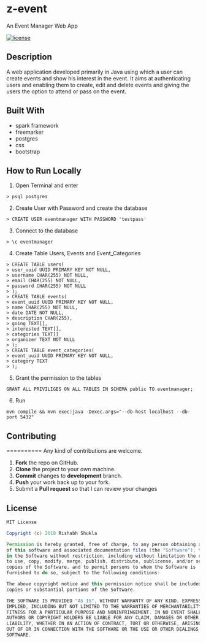 # z-event
An Event Manager Web App

<a href="https://github.com/rishz/z-event/blob/master/LICENSE"><img src="https://img.shields.io/badge/License-MIT-red.svg" alt="license"/></a>

## Description
A web application developed primarily in Java using which a user can create events and
show his interest in the event. It aims at authenticating users and enabling them to create,
edit and delete events and giving the users the option to attend or pass on the event.

## Built With
* spark framework
* freemarker
* postgres
* css 
* bootstrap

## How to Run Locally

1. Open Terminal and enter
```
> psql postgres
```
2. Create User with Password and create the database
```
> CREATE USER eventmanager WITH PASSWORD 'testpass'
```
3. Connect to the database
```
> \c eventmanager
```
4. Create Table Users, Events and Event_Categories
```
> CREATE TABLE users(
> user_uuid UUID PRIMARY KEY NOT NULL,
> username CHAR(255) NOT NULL,
> email CHAR(255) NOT NULL,
> password CHAR(255) NOT NULL
> );
> CREATE TABLE events(
> event_uuid UUID PRIMARY KEY NOT NULL,
> name CHAR(255) NOT NULL,
> date DATE NOT NULL,
> description CHAR(255),
> going TEXT[],
> interested TEXT[],
> categories TEXT[]
> organizer TEXT NOT NULL
> );
> CREATE TABLE event_categories(
> event_uuid UUID PRIMARY KEY NOT NULL,
> category TEXT
> );
```
5. Grant the permission to the tables
```
GRANT ALL PRIVILIGES ON ALL TABLES IN SCHEMA public TO eventmanager;
```
6. Run
```
mvn compile && mvn exec:java -Dexec.args="--db-host localhost --db-port 5432"
```

## Contributing
==========
Any kind of contributions are welcome.

1. **Fork** the repo on GitHub.
2. **Clone** the project to your own machine.
3. **Commit** changes to **development** branch.
4. **Push** your work back up to your fork.
5. Submit a **Pull request** so that I can review your changes

## License

```Groovy
MIT License

Copyright (c) 2018 Rishabh Shukla

Permission is hereby granted, free of charge, to any person obtaining a copy
of this software and associated documentation files (the "Software"), to deal
in the Software without restriction, including without limitation the rights
to use, copy, modify, merge, publish, distribute, sublicense, and/or sell
copies of the Software, and to permit persons to whom the Software is
furnished to do so, subject to the following conditions:

The above copyright notice and this permission notice shall be included in all
copies or substantial portions of the Software.

THE SOFTWARE IS PROVIDED "AS IS", WITHOUT WARRANTY OF ANY KIND, EXPRESS OR
IMPLIED, INCLUDING BUT NOT LIMITED TO THE WARRANTIES OF MERCHANTABILITY,
FITNESS FOR A PARTICULAR PURPOSE AND NONINFRINGEMENT. IN NO EVENT SHALL THE
AUTHORS OR COPYRIGHT HOLDERS BE LIABLE FOR ANY CLAIM, DAMAGES OR OTHER
LIABILITY, WHETHER IN AN ACTION OF CONTRACT, TORT OR OTHERWISE, ARISING FROM,
OUT OF OR IN CONNECTION WITH THE SOFTWARE OR THE USE OR OTHER DEALINGS IN THE
SOFTWARE.

